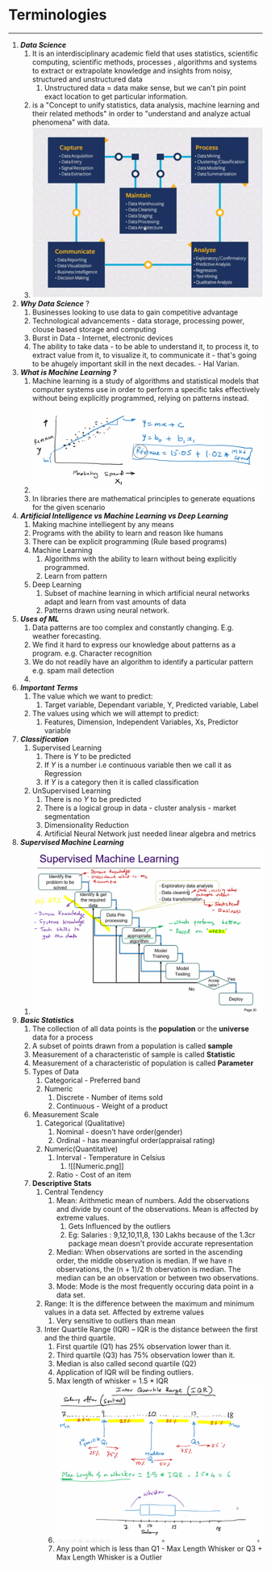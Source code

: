# Terminologies

---

1. **_Data Science_**
   1. It is an interdisciplinary academic field that uses statistics, scientific computing, scientific methods, processes , algorithms and systems to extract or extrapolate knowledge and insights from noisy, structured and unstructured data
      1. Unstructured data = data make sense, but we can't pin point exact location to get particular information.
   2. is a "Concept to unify statistics, data analysis, machine learning and their related methods" in order to "understand and analyze actual phenomena" with data.
   3. ![What is Data Science](./images/datascience.png)
2. **_Why Data Science_** ?
   1. Businesses looking to use data to gain competitive advantage
   2. Technological advancements - data storage, processing power, clouse based storage and computing
   3. Burst in Data - Internet, electronic devices
   4. The ability to take data - to be able to understand it, to process it, to extract value from it, to visualize it, to communicate it - that's going to be ahugely important skill in the next decades. - Hal Varian.
3. **_What is Machine Learning ?_**
   1. Machine learning is a study of algorithms and statistical models that computer systems use in order to perform a specific taks effectively without being explicitly programmed, relying on patterns instead.
   2. ![MachineLearning.png](./MachineLearning.png)
   3. In libraries there are mathematical principles to generate equations for the given scenario
4. **_Artificial Intelligence vs Machine Learning vs Deep Learning_**
   1. Making machine intelliegent by any means
   2. Programs with the ability to learn and reason like humans
   3. There can be explicit programming (Rule based programs)
   4. Machine Learning
      1. Algorithms with the ability to learn without being explicitly programmed.
      2. Learn from pattern
   5. Deep Learning
      1. Subset of machine learning in which artificial neural networks adapt and learn from vast amounts of data
      2. Patterns drawn using neural network.
5. **_Uses of ML_**
   1. Data patterns are too complex and constantly changing. E.g. weather forecasting.
   2. We find it hard to express our knowledge about patterns as a program. e.g. Character recognition
   3. We do not readily have an algorithm to identify a particular pattern e.g. spam mail detection
   4.
6. **_Important Terms_**
   1. The value which we want to predict:
      1. Target variable, Dependant variable, Y, Predicted variable, Label
   2. The values using which we will attempt to predict:
      1. Features, Dimension, Independent Variables, Xs, Predictor variable
7. **_Classification_**
   1. Supervised Learning
      1. There is $Y$ to be predicted
      2. If $Y$ is a number i.e continuous variable then we call it as Regression
      3. If $Y$ is a category then it is called classification
   2. UnSupervised Learning
      1. There is no $Y$ to be predicted
      2. There is a logical group in data - cluster analysis - market segmentation
      3. Dimensionality Reduction
      4. Artificial Neural Network just needed linear algebra and metrics
8. **_Supervised Machine Learning_**
   1. ![SupervisedLearning.png](./images/SupervisedLearning.png)
9. ***Basic Statistics***
	1. The collection of all data points is the **population** or the **universe** data for a process
	2. A subset of points drawn from a population is called **sample**
	3. Measurement of a characteristic of sample is called **Statistic**
	4. Measurement of a characteristic of population is called **Parameter**
	5.  Types of Data
		1. Categorical - Preferred band
		2. Numeric
			1. Discrete - Number of items sold
			2. Continuous - Weight of a product
	6.  Measurement Scale
		1. Categorical (Qualitative)
			1. Nominal - doesn't have order(gender)
			2. Ordinal - has meaningful order(appraisal rating)
		2. Numeric(Quantitative)
			1. Interval - Temperature in Celsius
				1. ![[Numeric.png]]
			2. Ratio - Cost of an item
	7.  **Descriptive Stats**
		1.  Central Tendency
			1. Mean: Arithmetic mean of numbers. Add the observations and divide by count of the observations. Mean is affected by extreme values.
				1. Gets Influenced by the outliers
				2. Eg: Salaries : 9,12,10,11,8, 130 Lakhs because of the 1.3cr package mean doesn't provide accurate representation
			2. Median: When observations are sorted in the ascending order, the middle observation is median. If we have n observations, the (n + 1)/2 th obervation is median. The median can be an observation or between two observations.
			3.  Mode: Mode is the most frequently occuring data point in a data set.
		2.  Range: It is the difference between the maximum and minimum values in a data set. Affected by extreme values
			1. Very sensitive to outliers than mean
		3.  Inter Quartile Range (IQR) – IQR is the distance between the first and the third quartile.
			1. First quartile (Q1) has 25% observation lower than it. 
			2. Third quartile (Q3) has 75% observation lower than it.
			3. Median is also called second quartile (Q2)
			4. Application of IQR will be finding outliers.
			5. Max length of whisker  = 1.5 * IQR 
			6. ![IQR.png](./images/IQR.png)
			7. Any point which is less than Q1 - Max Length Whisker or Q3 + Max Length Whisker is a Outlier 
